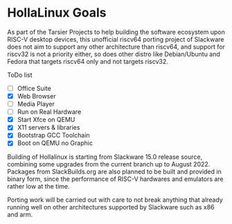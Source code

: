 # HollaLinux Goals
As part of the Tarsier Projects to help building 
the software ecosystem upon RISC-V desktop devices,
this unofficial riscv64 porting project of Slackware
does not aim to support any other architecture than riscv64,
and support for riscv32 is not a priority either,
so does other distro like Debian/Ubuntu and Fedora
that targets riscv64 only and not targets riscv32.

ToDo list
- [ ] Office Suite
- [x] Web Browser
- [ ] Media Player
- [ ] Run on Real Hardware
- [x] Start Xfce on QEMU
- [x] X11 servers & libraries 
- [x] Bootstrap GCC Toolchain
- [x] Boot on QEMU no Graphic

Building of Hollalinux is starting from Slackware 15.0 release source,
combining some upgrades from the current branch up to August 2022.
Packages from SlackBuilds.org are also planned to be built 
and provided in binary form, since the performance of RISC-V
hardwares and emulators are rather low at the time.

Porting work will be carried out with care 
to not break anything that already running well 
on other architectures supported by Slackware 
such as x86 and arm.
